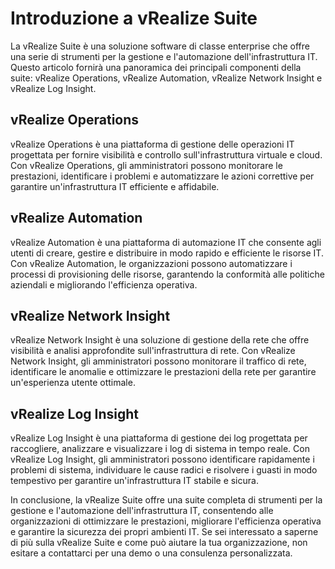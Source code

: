 # Introduzione a vRealize Suite

La vRealize Suite è una soluzione software di classe enterprise che offre una serie di strumenti per la gestione e l'automazione dell'infrastruttura IT. Questo articolo fornirà una panoramica dei principali componenti della suite: vRealize Operations, vRealize Automation, vRealize Network Insight e vRealize Log Insight.

## vRealize Operations

vRealize Operations è una piattaforma di gestione delle operazioni IT progettata per fornire visibilità e controllo sull'infrastruttura virtuale e cloud. Con vRealize Operations, gli amministratori possono monitorare le prestazioni, identificare i problemi e automatizzare le azioni correttive per garantire un'infrastruttura IT efficiente e affidabile.

## vRealize Automation

vRealize Automation è una piattaforma di automazione IT che consente agli utenti di creare, gestire e distribuire in modo rapido e efficiente le risorse IT. Con vRealize Automation, le organizzazioni possono automatizzare i processi di provisioning delle risorse, garantendo la conformità alle politiche aziendali e migliorando l'efficienza operativa.

## vRealize Network Insight

vRealize Network Insight è una soluzione di gestione della rete che offre visibilità e analisi approfondite sull'infrastruttura di rete. Con vRealize Network Insight, gli amministratori possono monitorare il traffico di rete, identificare le anomalie e ottimizzare le prestazioni della rete per garantire un'esperienza utente ottimale.

## vRealize Log Insight

vRealize Log Insight è una piattaforma di gestione dei log progettata per raccogliere, analizzare e visualizzare i log di sistema in tempo reale. Con vRealize Log Insight, gli amministratori possono identificare rapidamente i problemi di sistema, individuare le cause radici e risolvere i guasti in modo tempestivo per garantire un'infrastruttura IT stabile e sicura.

In conclusione, la vRealize Suite offre una suite completa di strumenti per la gestione e l'automazione dell'infrastruttura IT, consentendo alle organizzazioni di ottimizzare le prestazioni, migliorare l'efficienza operativa e garantire la sicurezza dei propri ambienti IT. Se sei interessato a saperne di più sulla vRealize Suite e come può aiutare la tua organizzazione, non esitare a contattarci per una demo o una consulenza personalizzata.